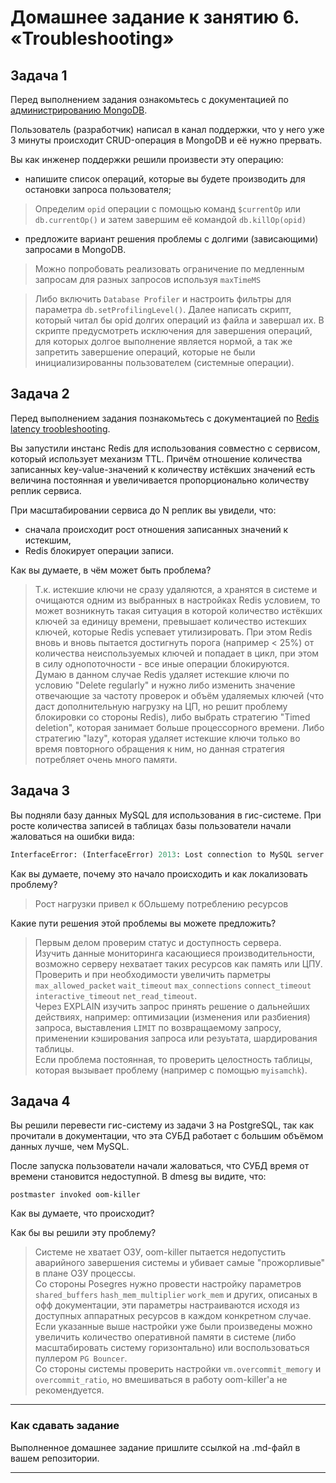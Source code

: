 # Домашнее задание к занятию 6. «Troubleshooting»

## Задача 1

Перед выполнением задания ознакомьтесь с документацией по [администрированию MongoDB](https://docs.mongodb.com/manual/administration/).

Пользователь (разработчик) написал в канал поддержки, что у него уже 3 минуты происходит CRUD-операция в MongoDB и её 
нужно прервать. 

Вы как инженер поддержки решили произвести эту операцию:

- напишите список операций, которые вы будете производить для остановки запроса пользователя;

> Определим `opid` операции с помощью команд  `$currentOp` или `db.currentOp()` и затем завершим её командой `db.killOp(opid)`

- предложите вариант решения проблемы с долгими (зависающими) запросами в MongoDB.

> Можно попробовать реализовать ограничение по медленным запросам для разных запросов используя `maxTimeMS`

> Либо включить `Database Profiler` и настроить фильтры для параметра `db.setProfilingLevel()`. Далее написать скрипт, который читал бы opid долгих операций из файла и завершал их. В скрипте предусмотреть исключения для завершения операций, для которых долгое выполнение является нормой, а так же запретить завершение операций, которые не были инициализированны пользователем (системные операции).

## Задача 2

Перед выполнением задания познакомьтесь с документацией по [Redis latency troobleshooting](https://redis.io/topics/latency).

Вы запустили инстанс Redis для использования совместно с сервисом, который использует механизм TTL. 
Причём отношение количества записанных key-value-значений к количеству истёкших значений есть величина постоянная и
увеличивается пропорционально количеству реплик сервиса. 

При масштабировании сервиса до N реплик вы увидели, что:

- сначала происходит рост отношения записанных значений к истекшим,
- Redis блокирует операции записи.

Как вы думаете, в чём может быть проблема?
 
> Т.к. истекшие ключи не сразу удаляются, а хранятся в системе и очищаются одним из выбранных в настройках Redis условием, то может возникнуть такая ситуация в которой количество истёкших ключей за единицу времени, превышает количество истекших ключей, которые Redis успевает утилизировать. При этом Redis вновь и вновь пытается достигнуть порога (например < 25%) от количества неиспользуемых ключей и попадает в цикл, при этом в силу однопоточности - все иные операции блокируются.  
> Думаю в данном случае Redis удаляет истекшие ключи по условию "Delete regularly" и нужно либо изменить значение отвечающие за частоту проверок и объём удаляемых ключей (что даст дополнительную нагрузку на ЦП, но решит проблему блокировки со стороны Redis), либо выбрать стратегию "Timed deletion", которая занимает больше процессорного времени. Либо стратегию "lazy", которая удаляет истекшие ключи только во время повторного обращения к ним, но данная стратегия потребляет очень много памяти.

## Задача 3

Вы подняли базу данных MySQL для использования в гис-системе. При росте количества записей в таблицах базы
пользователи начали жаловаться на ошибки вида:
```python
InterfaceError: (InterfaceError) 2013: Lost connection to MySQL server during query u'SELECT..... '
```

Как вы думаете, почему это начало происходить и как локализовать проблему?

> Рост нагрузки привел к бОльшему потреблению ресурсов

Какие пути решения этой проблемы вы можете предложить?

> Первым делом проверим статус и доступность сервера.  
> Изучить данные мониторинга касающиеся производительности, возможно серверу нехватает таких ресурсов как память или ЦПУ.  
> Проверить и при необходимости увеличить парметры `max_allowed_packet` `wait_timeout` `max_connections` `connect_timeout` `interactive_timeout` `net_read_timeout`.  
> Через EXPLAIN изучить запрос принять решение о дальнейших действиях, например: оптимизации (изменения или разбиения) запроса, выставления `LIMIT` по возвращаемому запросу, применении кэширования запроса или резуьтата, шардирования таблицы.  
> Если проблема постоянная, то проверить целостность таблицы, которая вызывает проблему (например с помощью `myisamchk`).  



## Задача 4


Вы решили перевести гис-систему из задачи 3 на PostgreSQL, так как прочитали в документации, что эта СУБД работает с 
большим объёмом данных лучше, чем MySQL.

После запуска пользователи начали жаловаться, что СУБД время от времени становится недоступной. В dmesg вы видите, что:

`postmaster invoked oom-killer`

Как вы думаете, что происходит?

Как бы вы решили эту проблему?

> Системе не хватает ОЗУ, oom-killer пытается недопустить аварийного завершения системы и убивает самые "прожорливые" в плане ОЗУ процессы.  
> Со стороны Posеgres нужно провести настройку параметров `shared_buffers` `hash_mem_multiplier` `work_mem` и других, описаных в офф документации, эти параметры настраиваются исходя из доступных аппаратных ресурсов в каждом конкретном случае.  
> Если указанные выше настройки уже были произведены можно увеличить количество оперативной памяти в системе (либо масштабировать систему горизонтально) или воспользоваться пуллером `PG Bouncer`.  
> Со стороны системы проверить настройки `vm.overcommit_memory` и `overcommit_ratio`, но вмешиваться в работу oom-killer'a не рекомендуется.  


---

### Как cдавать задание

Выполненное домашнее задание пришлите ссылкой на .md-файл в вашем репозитории.

---

